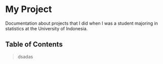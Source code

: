 # My Project

Documentation about projects that I did when I was a student majoring in statistics at the University of Indonesia.

## Table of Contents

> dsadas
